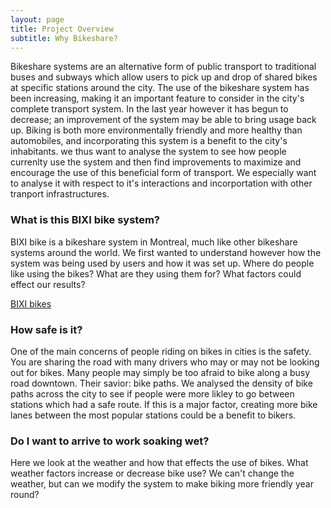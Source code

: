 ```yaml
---
layout: page
title: Project Overview
subtitle: Why Bikeshare?
---
```


Bikeshare systems are an alternative form of public transport to traditional buses and subways which allow users to pick up and drop of shared bikes at specific stations around the city. The use of the bikeshare system has been increasing, making it an important feature to consider in the city's complete transport system. In the last year however it has begun to decrease; an improvement of the system may be able to bring usage back up. Biking is both more environmentally friendly and more healthy than automobiles, and incorporating this system is a benefit to the city's inhabitants. we thus want to analyse the system to see how people currenlty use the system and then find improvements to maximize and encourage the use of this beneficial form of transport. We especially want to analyse it with respect to it's interactions and incorportation with other tranport infrastructures. 

### What is this BIXI bike system?
BIXI bike is a bikeshare system in Montreal, much like other bikeshare systems around the world. We first wanted to understand however how the system was being used by users and how it was set up. Where do people like using the bikes? What are they using them for? What factors could effect our results?  

[BIXI bikes](bixi.md)

### How safe is it?
One of the main concerns of people riding on bikes in cities is the safety. You are sharing the road with many drivers who may or may not be looking out for bikes. Many people may simply be too afraid to bike along a busy road downtown. Their savior: bike paths. We analysed the density of bike paths across the city to see if people were more likley to go between stations which had a safe route. If this is a major factor, creating more bike lanes between the most popular stations could be a benefit to bikers.

### Do I want to arrive to work soaking wet?
Here we look at the weather and how that effects the use of bikes. What weather factors increase or decrease bike use? We can't change the weather, but can we modify the system to make biking more friendly year round?

### 